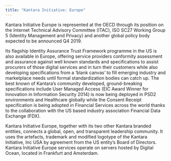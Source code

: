 ```yaml
---
title: "Kantara Initiative: Europe"
---
```


Kantara Initiative Europe is represented at the OECD through its position on the Internet Technical Advisory Committee (ITAC), ISO SC27 Working Group 5 (Identity Management and Privacy) and another global policy body expected to be announced Q4 2019.

Its flagship Identity Assurance Trust Framework programme in the US is also available in Europe, offering service providers conformity assessment and assurance against well known standards and specifications to assist procurers of those digital services and in turn their customers while also developing specifications from a ‘blank canvas’ to fill emerging industry and marketplace needs until formal standardization bodies can catch up. The best known of Kantara’s community developed, ground-breaking specifications include User Managed Access (EIC Award Winner for Innovation in Information Security 2014) is now being deployed in PSD2 environments and Healthcare globally while the Consent Receipt specification is being adopted in Financial Services across the world thanks to the collaboration with the US based industry association Financial Data Exchange (FDX).

Kantara Initiative Europe, together with its two other Kantara branded entities, connects a global, open, and transparent leadership community. It uses the artefacts, trademark and modified logotype of the Kantara Initiative, Inc USA by agreement from the US entity’s Board of Directors. Kantara Initiative Europe services operate on servers hosted by Digital Ocean, located in Frankfurt and Amsterdam.

